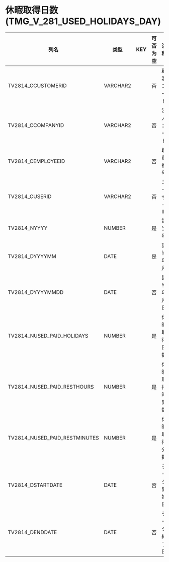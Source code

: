 # 休暇取得日数(TMG_V_281_USED_HOLIDAYS_DAY)
| 列名   | 类型   | KEY  | 可否为空 | 注释   |
| ---- | ---- | ---- | ---- | ---- |
|TV2814_CCUSTOMERID|VARCHAR2||否|顧客コード|
|TV2814_CCOMPANYID|VARCHAR2||否|法人コード|
|TV2814_CEMPLOYEEID|VARCHAR2||否|職員番号|
|TV2814_CUSERID|VARCHAR2||否|ユーザーID|
|TV2814_NYYYY|NUMBER||是|該当年|
|TV2814_DYYYYMM|DATE||是|該当年月|
|TV2814_DYYYYMMDD|DATE||否|該当年月日|
|TV2814_NUSED_PAID_HOLIDAYS|NUMBER||是|休暇取得日数|
|TV2814_NUSED_PAID_RESTHOURS|NUMBER||是|休暇取得時間数|
|TV2814_NUSED_PAID_RESTMINUTES|NUMBER||是|休暇取得分数|
|TV2814_DSTARTDATE|DATE||否|データ開始日|
|TV2814_DENDDATE|DATE||否|データ終了日|
